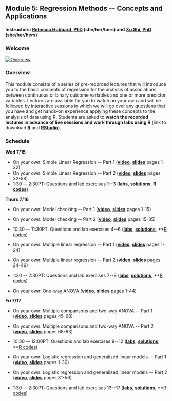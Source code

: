## Module 5: Regression Methods -- Concepts and Applications 
#### Instructors: [Rebecca Hubbard, PhD](https://www.med.upenn.edu/ehr-stats) (she/her/hers) and [Xu Shi, PhD](https://www.xuritashi.com) (she/her/hers)

### Welcome
[![Overview](https://i.ytimg.com/vi/TLyE1vfrfIY/mqdefault.jpg)](https://www.youtube.com/embed/TLyE1vfrfIY)

### Overview
This module consists of a series of pre-recorded lectures that will introduce you to the basic concepts of regression for the analysis of associations between continuous or binary outcome variables and one or more predictor variables. Lectures are available for you to watch on your own and will be followed by interactive sessions in which we will go over any questions that you have and get hands-on experience applying these concepts to the analysis of data using R. Students are asked to **watch the recorded lectures in advance of live sessions and work through labs using R** (link to download **[R](https://cran.r-project.org/)** and **[RStudio](https://rstudio.com/products/rstudio/download/#download)**).

### Schedule

**Wed 7/15**

* On your own: Simple Linear Regression -- Part 1 (**[video](https://www.youtube.com/embed/wEK9nDqf5lE)**, **[slides](/slides/1_SimpleLinearRegression.pdf)** pages 1-32)
* On your own: Simple Linear Regression -- Part 2 (**[video](https://www.youtube.com/embed/yrJLAc3JwNo)**, **[slides](/slides/1_SimpleLinearRegression.pdf)** pages 32-58)
* 1:30 -- 2:30PT: Questions and lab exercises 1--3  (**[labs](/slides/2020_SISG_5_Labs.pdf)**, **[solutions](/slides/2020_SISG_5_Labs_Solutions.pdf)**, **[R codes](/slides/2020_SISG_5_Labs_Code.R)**)

**Thurs 7/16**

* On your own: Model checking -- Part 1 (**[video](https://www.youtube.com/embed/xFq7ie630gw)**, **[slides](/slides/2_ModelChecking.pdf)** pages 1-15)
* On your own: Model checking -- Part 2 (**[video](https://www.youtube.com/embed/y5PDdHrsoTU)**, **[slides](/slides/2_ModelChecking.pdf)** pages 15-35)
* 10:30 -- 11:30PT: Questions and lab exercises 4--6  (**[labs](/slides/2020_SISG_5_Labs.pdf)**, **[solutions](/slides/2020_SISG_5_Labs_Solutions.pdf)**, **[R codes](/slides/2020_SISG_5_Labs_Code.R))

* On your own: Multiple linear regression -- Part 1 (**[video](https://www.youtube.com/embed/xOyBkKhVyyI)**, **[slides](/slides/3_MultipleLinearRegression.pdf)** pages 1-24)
* On your own: Multiple linear regression -- Part 2 (**[video](https://www.youtube.com/embed/ioBIE2Kid-c)**, **[slides](/slides/3_MultipleLinearRegression.pdf)** pages 24-49)
* 1:30 -- 2:30PT: Questions and lab exercises 7--8  (**[labs](/slides/2020_SISG_5_Labs.pdf)**, **[solutions](/slides/2020_SISG_5_Labs_Solutions.pdf)**, **[R codes](/slides/2020_SISG_5_Labs_Code.R))

* On your own: One-way ANOVA (**[video](https://www.youtube.com/embed/rT0rjhS-Uio)**, **[slides](/slides/4_ANOVA_MultipleComparisons.pdf)** pages 1-44)

**Fri 7/17**

* On your own: Multiple comparisons and two-way ANOVA -- Part 1 (**[video](https://www.youtube.com/embed/vuF5xCVwYMs)**, **[slides](/slides/4_ANOVA_MultipleComparisons.pdf)** pages 45-68)
* On your own: Multiple comparisons and two-way ANOVA -- Part 2 (**[video](https://www.youtube.com/embed/d5VKevXTRmg)**, **[slides](/slides/4_ANOVA_MultipleComparisons.pdf)** pages 68-93)
* 10:30 -- 12:00PT: Questions and lab exercises 9--12  (**[labs](/slides/2020_SISG_5_Labs.pdf)**, **[solutions](/slides/2020_SISG_5_Labs_Solutions.pdf)**, **[R codes](/slides/2020_SISG_5_Labs_Code.R))

* On your own: Logistic regression and generalized linear models -- Part 1 (**[video](https://www.youtube.com/embed/w-8D4GhHY60)**, **[slides](/slides/5_LogisticRegression.pdf)** pages 1-30)
* On your own: Logistic regression and generalized linear models -- Part 2 (**[video](https://www.youtube.com/embed/uqCASD3TJ2c)**, **[slides](/slides/5_LogisticRegression.pdf)** pages 31-56)
* 1:30 -- 2:30PT: Questions and lab exercises 13--17  (**[labs](/slides/2020_SISG_5_Labs.pdf)**, **[solutions](/slides/2020_SISG_5_Labs_Solutions.pdf)**, **[R codes](/slides/2020_SISG_5_Labs_Code.R))


